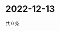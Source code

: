 # 2022-12-13

共 0 条

<!-- BEGIN WEIBO -->
<!-- 最后更新时间 Tue Dec 13 2022 00:20:09 GMT+0800 (China Standard Time) -->

<!-- END WEIBO -->

